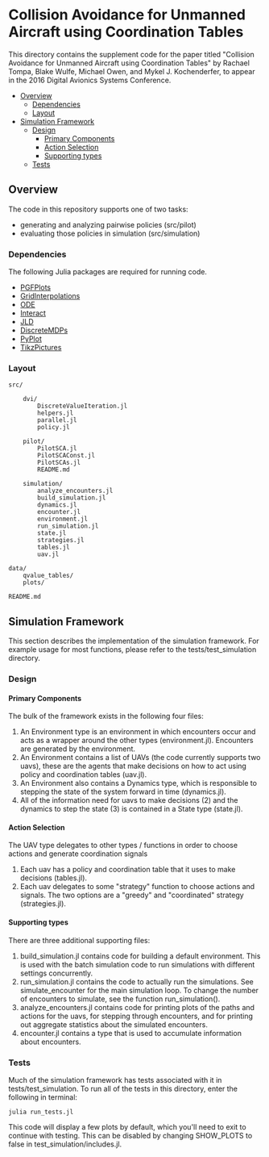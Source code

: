 # Collision Avoidance for Unmanned Aircraft using Coordination Tables

This directory contains the supplement code for the paper titled "Collision Avoidance for Unmanned Aircraft using Coordination Tables" by Rachael Tompa, Blake Wulfe, Michael Owen, and Mykel J. Kochenderfer, to appear in the 2016 Digital Avionics Systems Conference. 

<!-- MarkdownTOC -->

- [Overview](#overview)
    - [Dependencies](#dependencies)
    - [Layout](#layout)
- [Simulation Framework](#simulation-framework)
    - [Design](#design)
        - [Primary Components](#primary-components)
        - [Action Selection](#action-selection)
        - [Supporting types](#supporting-types)
    - [Tests](#tests)

<!-- /MarkdownTOC -->

## Overview
The code in this repository supports one of two tasks:

* generating and analyzing pairwise policies (src/pilot)
* evaluating those policies in simulation (src/simulation)

### Dependencies
The following Julia packages are required for running code. 
* [PGFPlots](https://github.com/sisl/PGFPlots.jl)
* [GridInterpolations](https://github.com/sisl/GridInterpolations.jl)
* [ODE](https://github.com/JuliaLang/ODE.jl)
* [Interact](https://github.com/JuliaLang/Interact.jl)
* [JLD](https://github.com/JuliaLang/JLD.jl)
* [DiscreteMDPs](https://github.com/sisl/DiscreteMDPs.jl)
* [PyPlot](https://github.com/stevengj/PyPlot.jl)
* [TikzPictures](https://github.com/sisl/TikzPictures.jl)

### Layout
```
src/

    dvi/
        DiscreteValueIteration.jl
        helpers.jl
        parallel.jl
        policy.jl

    pilot/
        PilotSCA.jl
        PilotSCAConst.jl
        PilotSCAs.jl
        README.md

    simulation/
        analyze_encounters.jl
        build_simulation.jl
        dynamics.jl
        encounter.jl
        environment.jl
        run_simulation.jl
        state.jl
        strategies.jl
        tables.jl
        uav.jl

data/
    qvalue_tables/
    plots/

README.md
```

## Simulation Framework
This section describes the implementation of the simulation framework. For example usage for most functions, please refer to the tests/test_simulation directory. 

### Design

#### Primary Components
The bulk of the framework exists in the following four files:

1. An Environment type is an environment in which encounters occur and acts as a wrapper around the other types (environment.jl). Encounters are generated by the environment.
2. An Environment contains a list of UAVs (the code currently supports two uavs), these are the agents that make decisions on how to act using policy and coordination tables (uav.jl).
3. An Environment also contains a Dynamics type, which is responsible to stepping the state of the system forward in time (dynamics.jl).
4. All of the information need for uavs to make decisions (2) and the dynamics to step the state (3) is contained in a State type (state.jl).

#### Action Selection
The UAV type delegates to other types / functions in order to choose actions and generate coordination signals

1. Each uav has a policy and coordination table that it uses to make decisions (tables.jl).
2. Each uav delegates to some "strategy" function to choose actions and signals. The two options are a "greedy" and "coordinated" strategy (strategies.jl).

#### Supporting types
There are three additional supporting files:

1. build_simulation.jl contains code for building a default environment. This is used with the batch simulation code to run simulations with different settings concurrently.
2. run_simulation.jl contains the code to actually run the simulations. See simulate_encounter for the main simulation loop. To change the number of encounters to simulate, see the function run_simulation().
3. analyze_encounters.jl contains code for printing plots of the paths and actions for the uavs, for stepping through encounters, and for printing out aggregate statistics about the simulated encounters. 
4. encounter.jl contains a type that is used to accumulate information about encounters.

### Tests
Much of the simulation framework has tests associated with it in tests/test_simulation. To run all of the tests in this directory, enter the following in terminal:
```
julia run_tests.jl
```
This code will display a few plots by default, which you'll need to exit to continue with testing. This can be disabled by changing SHOW_PLOTS to false in test_simulation/includes.jl.
